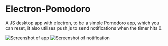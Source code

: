 # Electron-Pomodoro

A JS desktop app with electron, to be a simple Pomodoro app, which you can reset, it also utilises push.js to send notifications when the timer hits 0.

![Screenshot of app](https://i.ibb.co/4TsVDv5/pomodoro-app.png)
![Screenshot of notification](https://i.ibb.co/Z6752kt/notification.png)
